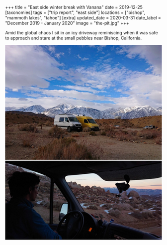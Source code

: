+++
title = "East side winter break with Vanana"
date = 2019-12-25
[taxonomies]
tags = ["trip report", "east side"]
locations = ["bishop", "mammoth lakes", "tahoe"]
[extra]
updated_date = 2020-03-31
date_label = "December 2019 - January 2020"
image = "the-pit.jpg"
+++

Amid the global chaos I sit in an icy driveway reminiscing when it was safe to approach and stare at the small pebbles near Bishop, California.

<!-- more -->

![vanna and vanana in the Pit](the-pit.jpg)
![leaving the buttermilks at chilly sunset](buttermilks.jpg)
